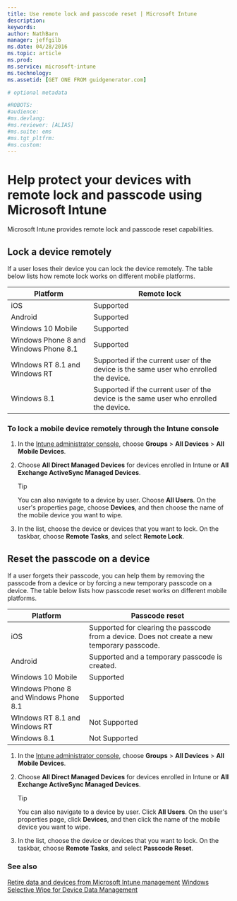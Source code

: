 ```yaml
---
title: Use remote lock and passcode reset | Microsoft Intune
description:
keywords:
author: NathBarn
manager: jeffgilb
ms.date: 04/28/2016
ms.topic: article
ms.prod:
ms.service: microsoft-intune
ms.technology:
ms.assetid: [GET ONE FROM guidgenerator.com]

# optional metadata

#ROBOTS:
#audience:
#ms.devlang:
#ms.reviewer: [ALIAS]
#ms.suite: ems
#ms.tgt_pltfrm:
#ms.custom:
---
```

# Help protect your devices with remote lock and passcode using Microsoft Intune
Microsoft Intune provides remote lock and passcode reset capabilities.

## Lock a device remotely
If a user loses their device you can lock the device remotely. The table below lists how remote lock works on different mobile platforms.

|Platform|Remote lock|
|------------|---------------|
|iOS|Supported|
|Android|Supported|
|Windows 10 Mobile|Supported|
|Windows Phone 8 and Windows Phone 8.1|Supported|
|WIndows RT 8.1 and Windows RT|Supported if the current user of the device is the same user who enrolled the device.|
|Windows 8.1|Supported if the current user of the device is the same user who enrolled the device.|

### To lock a mobile device remotely through the Intune console

1.  In the [Intune administrator  console](https://manage.microsoft.com/), choose **Groups** &gt; **All Devices** &gt; **All Mobile Devices**.

2.  Choose **All Direct Managed Devices** for devices enrolled in Intune or **All Exchange ActiveSync Managed Devices**.

    > [!TIP]
    > You can also navigate to a device by user. Choose **All Users**. On the user's properties page, choose **Devices**, and then choose the name of the mobile device you want to wipe.

3.  In the list, choose the device or devices that you want to lock. On the taskbar, choose **Remote Tasks**, and select **Remote Lock**.

## Reset the passcode on a device
If a user forgets their passcode, you can help them by removing the passcode from a device or by forcing a new temporary passcode on a device. The table below lists how passcode reset works on different mobile platforms.

|Platform|Passcode reset|
|------------|------------------|
|iOS|Supported for clearing the passcode from a device. Does not create a new temporary passcode.|
|Android|Supported and a temporary passcode is created.|
|Windows 10 Mobile|Supported|
|Windows Phone 8 and Windows Phone 8.1|Supported|
WIndows RT 8.1 and Windows RT|Not Supported|
|Windows 8.1|Not Supported|


1.  In the [Intune administrator console](https://manage.microsoft.com/), choose **Groups** &gt; **All Devices** &gt; **All Mobile Devices**.

2.  Choose **All Direct Managed Devices** for devices enrolled in Intune or **All Exchange ActiveSync Managed Devices**.

    > [!TIP]
    > You can also navigate to a device by user. Click **All Users**. On the user's properties page, click **Devices**, and then click the name of the mobile device you want to wipe.

3.  In the list, choose the device or devices that you want to lock. On the taskbar, choose **Remote Tasks**, and select **Passcode Reset**.


### See also
[Retire data and devices from Microsoft Intune management](retire-data-and-devices-from-microsoft-intune-management.md)
[Windows Selective Wipe for Device Data Management](http://technet.microsoft.com/library/dn486874.aspx)
